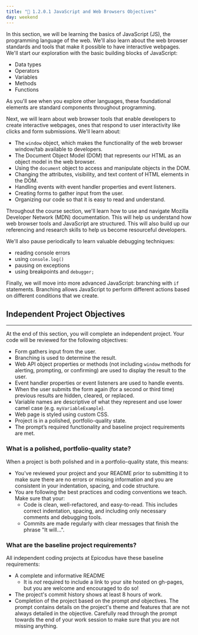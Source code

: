 ```yaml
---
title: "📓 1.2.0.1 JavaScript and Web Browsers Objectives"
day: weekend
---
```


In this section, we will be learning the basics of JavaScript (JS), the programming language of the web. We'll also learn about the web browser standards and tools that make it possible to have interactive webpages. We'll start our exploration with the basic building blocks of JavaScript:

* Data types
* Operators
* Variables
* Methods
* Functions

As you'll see when you explore other languages, these foundational elements are standard components throughout programming.

Next, we will learn about web browser tools that enable developers to create interactive webpages, ones that respond to user interactivity like clicks and form submissions. We'll learn about:

* The `window` object, which makes the functionality of the web browser window/tab available to developers.
* The Document Object Model (DOM) that represents our HTML as an object model in the web browser.
* Using the `document` object to access and manipulate objects in the DOM.
* Changing the attributes, visibility, and text content of HTML elements in the DOM.
* Handling events with event handler properties and event listeners.
* Creating forms to gather input from the user.
* Organizing our code so that it is easy to read and understand. 

Throughout the course section, we'll learn how to use and navigate Mozilla Developer Network (MDN) documentation. This will help us understand how web browser tools and JavaScript are structured. This will also build up our referencing and research skills to help us become resourceful developers. 

We'll also pause periodically to learn valuable debugging techniques:

* reading console errors
* using `console.log()`
* pausing on exceptions
* using breakpoints and `debugger;`

Finally, we will move into more advanced JavaScript: branching with `if` statements. Branching allows JavaScript to perform different actions based on different conditions that we create.

## Independent Project Objectives
---

At the end of this section, you will complete an independent project. Your code will be reviewed for the following objectives:

* Form gathers input from the user.
* Branching is used to determine the result.
* Web API object properties or methods (not including `window` methods for alerting, prompting, or confirming) are used to display the result to the user.
* Event handler properties or event listeners are used to handle events. 
* When the user submits the form again (for a second or third time) previous results are hidden, cleared, or replaced.
* Variable names are descriptive of what they represent and use lower camel case (e.g. `myVariableExample`).
* Web page is styled using custom CSS.
* Project is in a polished, portfolio-quality state.
* The prompt’s required functionality and baseline project requirements are met.

### What is a polished, portfolio-quality state?
When a project is both polished and in a portfolio-quality state, this means:

* You've reviewed your project and your README prior to submitting it to make sure there are no errors or missing information and you are consistent in your indentation, spacing, and code structure. 
* You are following the best practices and coding conventions we teach. Make sure that your:
  * Code is clean, well-refactored, and easy-to-read. This includes correct indentation, spacing, and including only necessary comments and debugging tools.
  * Commits are made regularly with clear messages that finish the phrase "It will…".

### What are the baseline project requirements?
All independent coding projects at Epicodus have these baseline requirements:

* A complete and informative README
  * It is _not_ required to include a link to your site hosted on gh-pages, but you are welcome and encouraged to do so!
* The project's commit history shows at least 8 hours of work.
* Completion of the project based on the prompt _and_ objectives. The prompt contains details on the project's theme and features that are not always detailed in the objective. Carefully read through the prompt towards the end of your work session to make sure that you are not missing anything.
